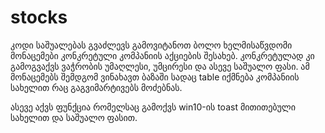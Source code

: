 # stocks

კოდი საშუალებას გვაძლევს გამოვიტანოთ ბოლო ხელმისაწვდომი მონაცემები კონკრეტული კომპანიის
აქციების შესახებ. კონკრეტულად კი გამოგვაქვს ვაჭრობის უმაღლესი, უმცირესი და ასევე საშუალო ფასი.
ამ მონაცემებს შემდგომ ვინახავთ ბაზაში სადაც table იქმნება კომპანიის სახელით რაც გაგვიმარტივებს მოძებნას.

ასევე აქვს ფუნქცია რომელსაც გამოქვს win10-ის toast მითითებული სახელით და საშუალო ფასით.
